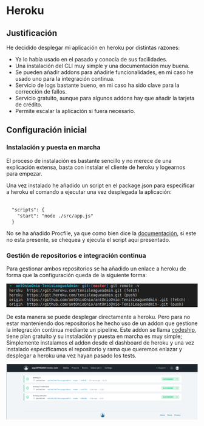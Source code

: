 # Heroku

## Justificación

He decidido desplegar mi aplicación en heroku por distintas razones:

* Ya lo había usado en el pasado y conocía de sus facilidades.
* Una instalación del CLI muy simple y una documentación muy buena. 
* Se pueden añadir addons para añadirle funcionalidades, en mi caso he usado uno para la integración continua.
* Servicio de logs bastante bueno, en mi caso ha sido clave para la corrección de fallos.
* Servicio gratuito, aunque para algunos addons hay que añadir la tarjeta de crédito.
* Permite escalar la aplicación si fuera necesario.


## Configuración inicial

### Instalación y puesta en marcha

El proceso de instalación es bastante sencillo y no merece de una explicación extensa, basta con instalar el cliente de heroku y logearnos para empezar. 

Una vez instalado he añadido un script en el package.json para especificar a heroku el comando a ejecutar una vez desplegada la aplicación:

~~~

  "scripts": {
    "start": "node ./src/app.js"
  }

~~~

No se ha añadido Procfile, ya que como bien dice la [documentación](https://devcenter.heroku.com/changelog-items/370), si este no esta presente, se chequea y ejecuta el script aquí presentado.

### Gestión de repositorios e integración continua

Para gestionar ambos repositorios se ha añadido un enlace a heroku de forma que la configuración queda de la siguiente forma:

![](./images/gitHeroku.png)

De esta manera se puede desplegar directamente a heroku. Pero para no estar manteniendo dos repositorios he hecho uso de un addon que gestione la integración continua mediante un pipeline. Este addon se llama [codeship](https://app.codeship.com/home), tiene plan gratuito y su instalación y puesta en marcha es muy simple; Simplemente instalamos el addon desde el dashboard de heroku y una vez instalado especificamos el repositorio y rama que queremos enlazar y desplegar a heroku una vez hayan pasado los tests.

![](./images/codeship.png)


